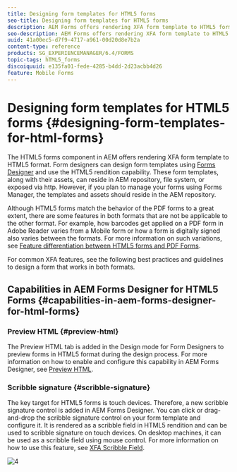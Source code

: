 ```yaml
---
title: Designing form templates for HTML5 forms
seo-title: Designing form templates for HTML5 forms
description: AEM Forms offers rendering XFA form template to HTML5 format. Form designers can design form templates using Designer and use the HTML5 rendition capability. 
seo-description: AEM Forms offers rendering XFA form template to HTML5 format. Form designers can design form templates using Designer and use the HTML5 rendition capability. 
uuid: 41a00ec5-d7f9-4717-a961-00d20d8e7b2a
content-type: reference
products: SG_EXPERIENCEMANAGER/6.4/FORMS
topic-tags: hTML5_forms
discoiquuid: e135fa01-fede-4285-b4dd-2d23acbb4d26
feature: Mobile Forms
---
```


# Designing form templates for HTML5 forms {#designing-form-templates-for-html-forms}

The HTML5 forms component in AEM offers rendering XFA form template to HTML5 format. Form designers can design form templates using [Forms Designer](https://www.adobe.com/go/learn_aemforms_designer_63) and use the HTML5 rendition capability. These form templates, along with their assets, can reside in AEM repository, file system, or exposed via http. However, if you plan to manage your forms using Forms Manager, the templates and assets should reside in the AEM repository.

Although HTML5 forms match the behavior of the PDF forms to a great extent, there are some features in both formats that are not be applicable to the other format. For example, how barcodes get applied on a PDF form in Adobe Reader varies from a Mobile form or how a form is digitally signed also varies between the formats. For more information on such variations, see [Feature differentiation between HTML5 forms and PDF Forms](/help/forms/using/feature-differentiation-html5-forms-pdf-forms.md).

For common XFA features, see the following best practices and guidelines to design a form that works in both formats.

## Capabilities in AEM Forms Designer for HTML5 Forms {#capabilities-in-aem-forms-designer-for-html-forms}

### Preview HTML {#preview-html}

The Preview HTML tab is added in the Design mode for Form Designers to preview forms in HTML5 format during the design process. For more information on how to enable and configure this capability in AEM Forms Designer, see [Preview HTML](/help/forms/using/preview-xdp-forms-html.md).

### Scribble signature {#scribble-signature}

The key target for HTML5 forms is touch devices. Therefore, a new scribble signature control is added in AEM Forms Designer. You can click or drag-and-drop the scribble signature control on your form template and configure it. It is rendered as a scribble field in HTML5 rendition and can be used to scribble signature on touch devices. On desktop machines, it can be used as a scribble field using mouse control. For more information on how to use this feature, see [XFA Scribble Field](/help/forms/using/scribble-signature.md).

![4](assets/4.png)
